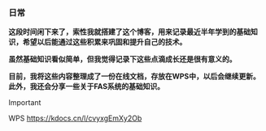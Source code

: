 ### 日常

**这段时间闲下来了，索性我就搭建了这个博客，用来记录最近半年学到的基础知识，希望以后能通过这些积累来巩固和提升自己的技术。**

**虽然基础知识看似简单，但我觉得记录下这些点滴成长还是很有意义的。**

**目前，我将这些内容整理成了一份在线文档，存放在WPS中，以后会继续更新。此外，我还会分享一些关于FAS系统的基础知识。**

>[!IMPORTANT]
>WPS https://kdocs.cn/l/cvyxgEmXy2Ob